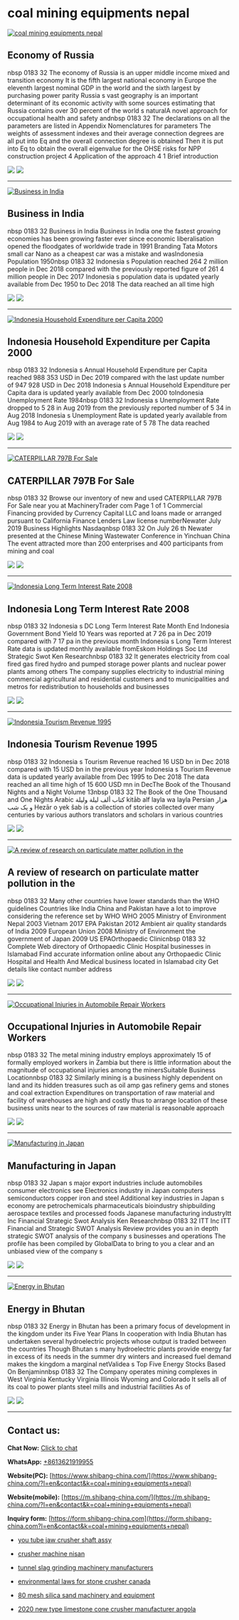 # coal mining equipments nepal

<a href="https://swt.shibang-china.com/?l=en&img&k=coal+mining+equipments+nepal" target="_blank">![coal mining equipments nepal](http://static.shibang-china.com/all-800x300/421.jpg)</a>

## Economy of Russia
nbsp 0183 32 The economy of Russia is an upper middle income mixed and transition economy It is the fifth largest national economy in Europe the eleventh largest nominal GDP in the world and the sixth largest by purchasing power parity Russia s vast geography is an important determinant of its economic activity with some sources estimating that Russia contains over 30 percent of the world s naturalA novel approach for occupational health and safety andnbsp 0183 32 The declarations on all the parameters are listed in Appendix Nomenclatures for parameters The weights of assessment indexes and their average connection degrees are all put into Eq and the overall connection degree is obtained Then it is put into Eq to obtain the overall eigenvalue for the OHSE risks for NPP construction project 4 Application of the approach 4 1 Brief introduction


<a href="https://whatsapp.shibangsoft.com/WhatsApp.php" target="_blank" title="WhatsApp">![](http://static.shibang-china.com/icon/whatsapp.png)</a> <a href="https://swt.shibang-china.com/?l=en&icon&k=coal+mining+equipments+nepal" target="_blank">![](http://static.shibang-china.com/icon/chat-en.png)</a>

---

<a href="https://swt.shibang-china.com/?l=en&img&k=coal+mining+equipments+nepal" target="_blank">![Business in India](http://static.shibang-china.com/all-800x300/757.jpg)</a>

## Business in India
nbsp 0183 32 Business in India Business in India one the fastest growing economies has been growing faster ever since economic liberalisation opened the floodgates of worldwide trade in 1991 Branding Tata Motors small car Nano as a cheapest car was a mistake and wasIndonesia Population 1950nbsp 0183 32 Indonesia s Population reached 264 2 million people in Dec 2018 compared with the previously reported figure of 261 4 million people in Dec 2017 Indonesia s population data is updated yearly available from Dec 1950 to Dec 2018 The data reached an all time high


<a href="https://whatsapp.shibangsoft.com/WhatsApp.php" target="_blank" title="WhatsApp">![](http://static.shibang-china.com/icon/whatsapp.png)</a> <a href="https://swt.shibang-china.com/?l=en&icon&k=coal+mining+equipments+nepal" target="_blank">![](http://static.shibang-china.com/icon/chat-en.png)</a>

---

<a href="https://swt.shibang-china.com/?l=en&img&k=coal+mining+equipments+nepal" target="_blank">![Indonesia Household Expenditure per Capita 2000](http://static.shibang-china.com/all-800x300/910.jpg)</a>

## Indonesia Household Expenditure per Capita 2000
nbsp 0183 32 Indonesia s Annual Household Expenditure per Capita reached 988 353 USD in Dec 2019 compared with the last update number of 947 928 USD in Dec 2018 Indonesia s Annual Household Expenditure per Capita dara is updated yearly available from Dec 2000 toIndonesia Unemployment Rate 1984nbsp 0183 32 Indonesia s Unemployment Rate dropped to 5 28 in Aug 2019 from the previously reported number of 5 34 in Aug 2018 Indonesia s Unemployment Rate is updated yearly available from Aug 1984 to Aug 2019 with an average rate of 5 78 The data reached


<a href="https://whatsapp.shibangsoft.com/WhatsApp.php" target="_blank" title="WhatsApp">![](http://static.shibang-china.com/icon/whatsapp.png)</a> <a href="https://swt.shibang-china.com/?l=en&icon&k=coal+mining+equipments+nepal" target="_blank">![](http://static.shibang-china.com/icon/chat-en.png)</a>

---

<a href="https://swt.shibang-china.com/?l=en&img&k=coal+mining+equipments+nepal" target="_blank">![CATERPILLAR 797B For Sale](http://static.shibang-china.com/all-800x300/158.jpg)</a>

## CATERPILLAR 797B For Sale
nbsp 0183 32 Browse our inventory of new and used CATERPILLAR 797B For Sale near you at MachineryTrader com Page 1 of 1 Commercial Financing provided by Currency Capital LLC and loans made or arranged pursuant to California Finance Lenders Law license numberNewater July 2019 Business Highlights Nasdaqnbsp 0183 32 On July 26 th Newater presented at the Chinese Mining Wastewater Conference in Yinchuan China The event attracted more than 200 enterprises and 400 participants from mining and coal


<a href="https://whatsapp.shibangsoft.com/WhatsApp.php" target="_blank" title="WhatsApp">![](http://static.shibang-china.com/icon/whatsapp.png)</a> <a href="https://swt.shibang-china.com/?l=en&icon&k=coal+mining+equipments+nepal" target="_blank">![](http://static.shibang-china.com/icon/chat-en.png)</a>

---

<a href="https://swt.shibang-china.com/?l=en&img&k=coal+mining+equipments+nepal" target="_blank">![Indonesia Long Term Interest Rate 2008](http://static.shibang-china.com/all-800x300/1258.jpg)</a>

## Indonesia Long Term Interest Rate 2008
nbsp 0183 32 Indonesia s DC Long Term Interest Rate Month End Indonesia Government Bond Yield 10 Years was reported at 7 26 pa in Dec 2019 compared with 7 17 pa in the previous month Indonesia s Long Term Interest Rate data is updated monthly available fromEskom Holdings Soc Ltd Strategic Swot Ken Researchnbsp 0183 32 It generates electricity from coal fired gas fired hydro and pumped storage power plants and nuclear power plants among others The company supplies electricity to industrial mining commercial agricultural and residential customers and to municipalities and metros for redistribution to households and businesses


<a href="https://whatsapp.shibangsoft.com/WhatsApp.php" target="_blank" title="WhatsApp">![](http://static.shibang-china.com/icon/whatsapp.png)</a> <a href="https://swt.shibang-china.com/?l=en&icon&k=coal+mining+equipments+nepal" target="_blank">![](http://static.shibang-china.com/icon/chat-en.png)</a>

---

<a href="https://swt.shibang-china.com/?l=en&img&k=coal+mining+equipments+nepal" target="_blank">![Indonesia Tourism Revenue 1995](http://static.shibang-china.com/all-800x300/524.jpg)</a>

## Indonesia Tourism Revenue 1995
nbsp 0183 32 Indonesia s Tourism Revenue reached 16 USD bn in Dec 2018 compared with 15 USD bn in the previous year Indonesia s Tourism Revenue data is updated yearly available from Dec 1995 to Dec 2018 The data reached an all time high of 15 600 USD mn in DecThe Book of the Thousand Nights and a Night Volume 13nbsp 0183 32 The Book of the One Thousand and One Nights Arabic كتاب ألف ليلة وليلة kitāb alf layla wa layla Persian هزار و یک شب Hezār o yek šab is a collection of stories collected over many centuries by various authors translators and scholars in various countries


<a href="https://whatsapp.shibangsoft.com/WhatsApp.php" target="_blank" title="WhatsApp">![](http://static.shibang-china.com/icon/whatsapp.png)</a> <a href="https://swt.shibang-china.com/?l=en&icon&k=coal+mining+equipments+nepal" target="_blank">![](http://static.shibang-china.com/icon/chat-en.png)</a>

---

<a href="https://swt.shibang-china.com/?l=en&img&k=coal+mining+equipments+nepal" target="_blank">![A review of research on particulate matter pollution in the](http://static.shibang-china.com/all-800x300/659.jpg)</a>

## A review of research on particulate matter pollution in the
nbsp 0183 32 Many other countries have lower standards than the WHO guidelines Countries like India China and Pakistan have a lot to improve considering the reference set by WHO WHO 2005 Ministry of Environment Nepal 2003 Vietnam 2017 EPA Pakistan 2012 Ambient air quality standards of India 2009 European Union 2008 Ministry of Environment the government of Japan 2009 US EPAOrthopaedic Clinicnbsp 0183 32 Complete Web directory of Orthopaedic Clinic Hospital businesses in Islamabad Find accurate information online about any Orthopaedic Clinic Hospital and Health And Medical business located in Islamabad city Get details like contact number address


<a href="https://whatsapp.shibangsoft.com/WhatsApp.php" target="_blank" title="WhatsApp">![](http://static.shibang-china.com/icon/whatsapp.png)</a> <a href="https://swt.shibang-china.com/?l=en&icon&k=coal+mining+equipments+nepal" target="_blank">![](http://static.shibang-china.com/icon/chat-en.png)</a>

---

<a href="https://swt.shibang-china.com/?l=en&img&k=coal+mining+equipments+nepal" target="_blank">![Occupational Injuries in Automobile Repair Workers](http://static.shibang-china.com/all-800x300/1449.jpg)</a>

## Occupational Injuries in Automobile Repair Workers
nbsp 0183 32 The metal mining industry employs approximately 15 of formally employed workers in Zambia but there is little information about the magnitude of occupational injuries among the minersSuitable Business Locationnbsp 0183 32 Similarly mining is a business highly dependent on land and its hidden treasures such as oil amp gas refinery gems and stones and coal extraction Expenditures on transportation of raw material and facility of warehouses are high and costly thus to arrange location of these business units near to the sources of raw material is reasonable approach


<a href="https://whatsapp.shibangsoft.com/WhatsApp.php" target="_blank" title="WhatsApp">![](http://static.shibang-china.com/icon/whatsapp.png)</a> <a href="https://swt.shibang-china.com/?l=en&icon&k=coal+mining+equipments+nepal" target="_blank">![](http://static.shibang-china.com/icon/chat-en.png)</a>

---

<a href="https://swt.shibang-china.com/?l=en&img&k=coal+mining+equipments+nepal" target="_blank">![Manufacturing in Japan](http://static.shibang-china.com/all-800x300/1326.jpg)</a>

## Manufacturing in Japan
nbsp 0183 32 Japan s major export industries include automobiles consumer electronics see Electronics industry in Japan computers semiconductors copper iron and steel Additional key industries in Japan s economy are petrochemicals pharmaceuticals bioindustry shipbuilding aerospace textiles and processed foods Japanese manufacturing industryItt Inc Financial Strategic Swot Analysis Ken Researchnbsp 0183 32 ITT Inc ITT Financial and Strategic SWOT Analysis Review provides you an in depth strategic SWOT analysis of the company s businesses and operations The profile has been compiled by GlobalData to bring to you a clear and an unbiased view of the company s


<a href="https://whatsapp.shibangsoft.com/WhatsApp.php" target="_blank" title="WhatsApp">![](http://static.shibang-china.com/icon/whatsapp.png)</a> <a href="https://swt.shibang-china.com/?l=en&icon&k=coal+mining+equipments+nepal" target="_blank">![](http://static.shibang-china.com/icon/chat-en.png)</a>

---

<a href="https://swt.shibang-china.com/?l=en&img&k=coal+mining+equipments+nepal" target="_blank">![Energy in Bhutan](http://static.shibang-china.com/all-800x300/101.jpg)</a>

## Energy in Bhutan
nbsp 0183 32 Energy in Bhutan has been a primary focus of development in the kingdom under its Five Year Plans In cooperation with India Bhutan has undertaken several hydroelectric projects whose output is traded between the countries Though Bhutan s many hydroelectric plants provide energy far in excess of its needs in the summer dry winters and increased fuel demand makes the kingdom a marginal netValidea s Top Five Energy Stocks Based On Benjaminnbsp 0183 32 The Company operates mining complexes in West Virginia Kentucky Virginia Illinois Wyoming and Colorado It sells all of its coal to power plants steel mills and industrial facilities As of


<a href="https://whatsapp.shibangsoft.com/WhatsApp.php" target="_blank" title="WhatsApp">![](http://static.shibang-china.com/icon/whatsapp.png)</a> <a href="https://swt.shibang-china.com/?l=en&icon&k=coal+mining+equipments+nepal" target="_blank">![](http://static.shibang-china.com/icon/chat-en.png)</a>

---
## Contact us:

**Chat Now:** [Click to chat](https://swt.shibang-china.com?l=en&contact&k=coal+mining+equipments+nepal)

**WhatsApp:**  [+8613621919955](https://whatsapp.shibangsoft.com/WhatsApp.php)

**Website(PC):** [https://www.shibang-china.com/](https://www.shibang-china.com/?l=en&contact&k=coal+mining+equipments+nepal)

**Website(mobile):** [https://m.shibang-china.com/](https://m.shibang-china.com/?l=en&contact&k=coal+mining+equipments+nepal)

**Inquiry form:** [https://form.shibang-china.com](https://form.shibang-china.com?l=en&contact&k=coal+mining+equipments+nepal)

* [you tube jaw crusher shaft assy](../169/you%20tube%20jaw%20crusher%20shaft%20assy.md)

* [crusher machine nisan](../169/crusher%20machine%20nisan.md)

* [tunnel slag grinding machinery manufacturers](../164/tunnel%20slag%20grinding%20machinery%20manufacturers.md)

* [environmental laws for stone crusher canada](../170/environmental%20laws%20for%20stone%20crusher%20canada.md)

* [80 mesh silica sand machinery and equipment](../163/80%20mesh%20silica%20sand%20machinery%20and%20equipment.md)

* [2020 new type limestone cone crusher manufacturer angola](../167/2020%20new%20type%20limestone%20cone%20crusher%20manufacturer%20angola.md)